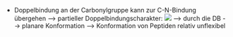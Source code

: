 - Doppelbindung an der Carbonylgruppe kann zur C-N-Bindung übergehen --> partieller Doppelbindungscharakter:
![](Pasted%20image%2020240122183022.png)
--> durch die DB --> planare Konformation --> Konformation von Peptiden relativ unflexibel 
